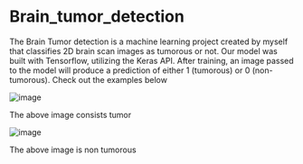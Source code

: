 # Brain_tumor_detection
The Brain  Tumor detection is a machine learning project created by myself  that classifies 2D brain scan images as tumorous or not. Our model was built with Tensorflow, utilizing the Keras API. After training, an image passed to the model will produce a prediction of either 1 (tumorous) or 0 (non-tumorous).
Check out the examples below

![image](https://user-images.githubusercontent.com/108170869/235571956-3db496be-ea89-4c95-a66f-7afc6b0d879c.png)

The above image consists tumor

![image](https://user-images.githubusercontent.com/108170869/235571907-8579ac9c-a1bf-4d19-8052-e5ad0d405fb7.png)

The above image is non tumorous
